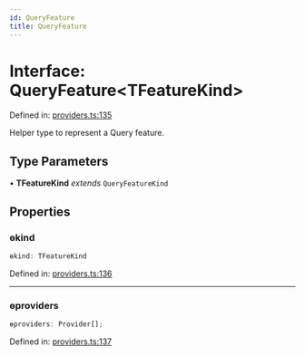 ```yaml
---
id: QueryFeature
title: QueryFeature
---
```


<!-- DO NOT EDIT: this page is autogenerated from the type comments -->

# Interface: QueryFeature\<TFeatureKind\>

Defined in: [providers.ts:135](https://github.com/TanStack/query/blob/main/packages/angular-query-experimental/src/providers.ts#L135)

Helper type to represent a Query feature.

## Type Parameters

• **TFeatureKind** _extends_ `QueryFeatureKind`

## Properties

### ɵkind

```ts
ɵkind: TFeatureKind
```

Defined in: [providers.ts:136](https://github.com/TanStack/query/blob/main/packages/angular-query-experimental/src/providers.ts#L136)

---

### ɵproviders

```ts
ɵproviders: Provider[];
```

Defined in: [providers.ts:137](https://github.com/TanStack/query/blob/main/packages/angular-query-experimental/src/providers.ts#L137)
